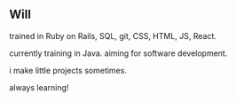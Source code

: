 ## Will

trained in Ruby on Rails, SQL, git, CSS, HTML, JS, React. 

currently training in Java. aiming for software development. 

i make little projects sometimes.

always learning!
